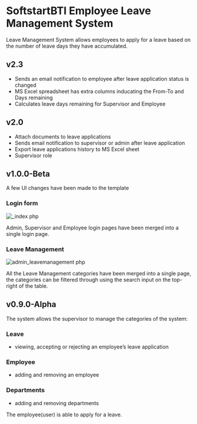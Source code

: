# SoftstartBTI Employee Leave Management System

Leave Management System allows employees to apply for a leave based on the number of leave days they have accumulated. 

## v2.3
- Sends an email notification to employee after leave application status is changed
- MS Excel spreadsheet has extra columns inducating the From-To and Days remaining
- Calculates leave days remaining for Supervisor and Employee

## v2.0

- Attach documents to leave applications
- Sends email notification to supervisor or admin after leave application
- Export leave applications history to MS Excel sheet
- Supervisor role

## v1.0.0-Beta
A few UI changes have been made to the template

### Login form

![_index php](https://user-images.githubusercontent.com/48829302/175241247-64775d1f-a4ee-415e-b77e-0fb5f3c6fa80.png)


Admin, Supervisor and Employee login pages have been merged into a single login page.

### Leave Management

![admin_leavemanagement php](https://user-images.githubusercontent.com/48829302/170838634-54faa4e0-bd2a-46ef-86dd-4a0d3fa45c86.png)

All the Leave Management categories have been merged into a single page, the categories can be filtered through using the search input on the top-right of the table.

## v0.9.0-Alpha
The system allows the supervisor to manage the categories of the system:

### Leave
* viewing, accepting or rejecting an employee’s leave application 

### Employee
* adding and removing an employee

### Departments
* adding and removing departments

The employee(user) is able to apply for a leave. 
